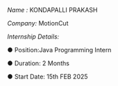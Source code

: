 *Name :* KONDAPALLI PRAKASH

*Company:* MotionCut

*Internship Details:*

● Position:Java Programming Intern

● Duration: 2 Months

● Start Date: 15th FEB 2025
